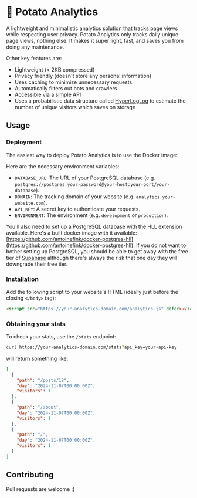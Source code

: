 # 🥔 Potato Analytics

A lightweight and minimalistic analytics solution that tracks page views while respecting user privacy. Potato Analytics only tracks daily unique page views, nothing else. It makes it super light, fast, and saves you from doing any maintenance.

Other key features are:

- Lightweight (< 2KB compressed)
- Privacy friendly (doesn't store any personal information)
- Uses caching to minimize unnecessary requests
- Automatically filters out bots and crawlers
- Accessible via a simple API
- Uses a probabilistic data structure called [HyperLogLog](https://en.wikipedia.org/wiki/HyperLogLog) to estimate the number of unique visitors which saves on storage

## Usage

### Deployment

The easiest way to deploy Potato Analytics is to use the Docker image:

Here are the necessary environment variables:

- `DATABASE_URL`: The URL of your PostgreSQL database (e.g. `postgres://postgres:your-password@your-host:your-port/your-database`).
- `DOMAIN`: The tracking domain of your website (e.g. `analytics.your-website.com`).
- `API_KEY`: A secret key to authenticate your requests.
- `ENVIRONMENT`: The environment (e.g. `development` or `production`).

You'll also need to set up a PostgreSQL database with the HLL extension available. Here's a built docker image with it available: [https://github.com/antoinefink/docker-postgres-hll](https://github.com/antoinefink/docker-postgres-hll). If you do not want to bother setting up PostgreSQL, you should be able to get away with the free tier of [Supabase](https://supabase.com/) although there's always the risk that one day they will downgrade their free tier.

### Installation
Add the following script to your website's HTML (ideally just before the closing `</body>` tag):

```html
<script src="https://your-analytics-domain.com/analytics.js" defer></script>
```

### Obtaining your stats
To check your stats, use the `/stats` endpoint:

```bash
curl https://your-analytics-domain.com/stats?api_key=your-api-key
```

will return something like:

```json
[
  {
    "path": "/posts/18",
    "day": "2024-11-07T00:00:00Z",
    "visitors": 1
  },
  {
    "path": "/about",
    "day": "2024-11-07T00:00:00Z",
    "visitors": 1
  },
  {
    "path": "/",
    "day": "2024-11-07T00:00:00Z",
    "visitors": 1
  }
]
```

## Contributing

Pull requests are welcome :)
